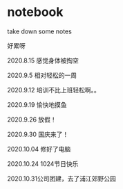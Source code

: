 # notebook
take down some notes

好累呀

2020.8.15 感觉身体被掏空

2020.9.5 相对轻松的一周

2020.9.12 培训不比上班轻松啊。。

2020.9.19 愉快地摸鱼

2020.9.26 放假！

2020.9.30 国庆来了！

2020.10.04 修好了电脑

2020.10.24 1024节日快乐

2020.10.31公司团建，去了浦江郊野公园